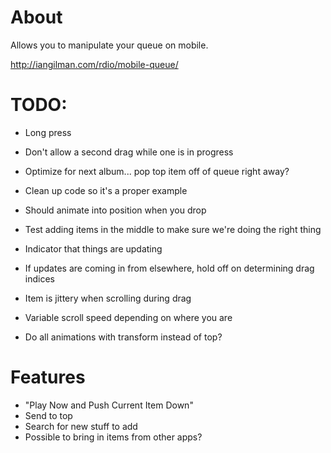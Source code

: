 # About

Allows you to manipulate your queue on mobile.

http://iangilman.com/rdio/mobile-queue/

# TODO:

* Long press
* Don't allow a second drag while one is in progress
* Optimize for next album... pop top item off of queue right away?

* Clean up code so it's a proper example
* Should animate into position when you drop
* Test adding items in the middle to make sure we're doing the right thing
* Indicator that things are updating
* If updates are coming in from elsewhere, hold off on determining drag indices
* Item is jittery when scrolling during drag
* Variable scroll speed depending on where you are
* Do all animations with transform instead of top?

# Features

* "Play Now and Push Current Item Down"
* Send to top
* Search for new stuff to add
* Possible to bring in items from other apps?
